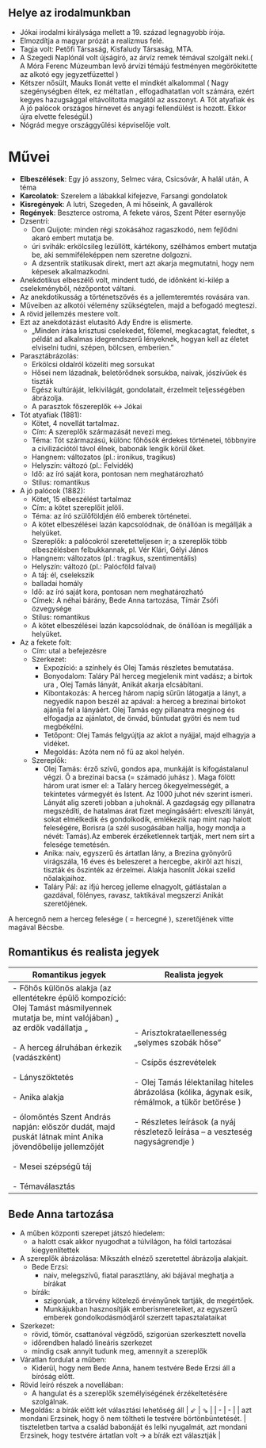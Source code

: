 ## Helye az irodalmunkban
- Jókai irodalmi királysága mellett a 19. század legnagyobb írója.
- Elmozdítja a magyar prózát a realizmus felé.
- Tagja volt: Petőfi Társaság, Kisfaludy Társaság, MTA.
- A Szegedi Naplónál volt újságíró, az árvíz remek témával szolgált neki.( A Móra Ferenc Múzeumban levő árvízi témájú festményen megörökítette az alkotó egy jegyzetfüzettel )
- Kétszer nősült, Mauks Ilonát vette el mindkét alkalommal ( Nagy szegénységben éltek, ez méltatlan , elfogadhatatlan volt számára, ezért kegyes hazugsággal eltávolította magától az asszonyt. A Tót atyafiak és A jó palócok országos hírnevet és anyagi fellendülést is hozott. Ekkor újra elvette feleségül.)
- Nógrád megye országgyűlési képviselője volt.

# Művei
- **Elbeszélések**: Egy jó asszony, Selmec vára, Csicsóvár, A halál után, A téma
- **Karcolatok**: Szerelem a lábakkal kifejezve, Farsangi gondolatok
- **Kisregények**: A lutri, Szegeden, A mi hőseink, A gavallérok
- **Regények**: Beszterce ostroma, A fekete város, Szent Péter esernyője
- Dzsentri:
  - Don Quijote: minden régi szokásához ragaszkodó, nem fejlődni akaró embert mutatja be.
  - úri svihák: erkölcsileg lezüllött, kártékony, szélhámos embert mutatja be, aki semmiféleképpen nem szeretne dolgozni.
  - A dzsentrik statikusak direkt, mert azt akarja megmutatni, hogy nem képesek alkalmazkodni.
- Anekdotikus elbeszélő volt, mindent tudó, de időnként ki-kilép a cselekményből, nézőpontot váltani.
- Az anekdotikusság a történetszövés és a jellemteremtés rovására van.
- Műveiben az alkotói vélemény szükségtelen, majd a befogadó megteszi.
- A rövid jellemzés mestere volt.
- Ezt az anekdotázást elutasító Ady Endre is elismerte.
    - „Minden írása krisztusi cselekedet, fölemel, megkacagtat, feledtet, s példát ad alkalmas idegrendszerű lényeknek, hogyan kell az életet elviselni tudni, szépen, bölcsen, emberien.”
- Parasztábrázolás:
    - Erkölcsi oldalról közelíti meg sorsukat
    - Hősei nem lázadnak, beletörődnek sorsukba, naivak, jószívűek és tiszták
    - Egész kultúráját, lelkivilágát, gondolatait, érzelmeit teljességében ábrázolja.
    - A parasztok főszereplők <-> Jókai
- Tót atyafiak (1881):
    - Kötet, 4 novellát tartalmaz.
    - Cím: A szereplők származását nevezi meg.
    - Téma: Tót származású, különc főhősök érdekes történetei, többnyire a civilizációtól távol élnek, babonák lengik körül őket.
    - Hangnem: változatos (pl.: ironikus, tragikus)
    - Helyszín: változó (pl.: Felvidék)
    - Idő: az író saját kora, pontosan nem meghatározható
    - Stílus: romantikus
- A jó palócok (1882):
    - Kötet, 15 elbeszélést tartalmaz
    - Cím: a kötet szereplőit jelöli.
    - Téma: az író szülőföldjén élő emberek történetei.
    - A kötet elbeszélései lazán kapcsolódnak, de önállóan is megállják a helyüket.
    - Szereplők: a palócokról szeretetteljesen ír; a szereplők több elbeszélésben felbukkannak, pl. Vér Klári, Gélyi János
    - Hangnem: változatos (pl.: tragikus, szentimentális)
    - Helyszín: változó (pl.: Palócföld falvai)
    - A táj: él, cselekszik
    - balladai homály
    - Idő: az író saját kora, pontosan nem meghatározható
    - Címek: A néhai bárány, Bede Anna tartozása, Tímár Zsófi özvegysége
    - Stílus: romantikus
    - A kötet elbeszélései lazán kapcsolódnak, de önállóan is megállják a helyüket.
- Az a fekete folt:
    - Cím: utal a befejezésre
    - Szerkezet:
        - Expozíció: a színhely és Olej Tamás részletes bemutatása.
        - Bonyodalom: Taláry Pál herceg megjelenik mint vadász; a birtok ura , Olej Tamás lányát, Anikát akarja elcsábítani.
        - Kibontakozás: A herceg három napig sűrűn látogatja a lányt, a negyedik napon beszél az apával: a herceg a brezinai birtokot ajánlja fel a lányáért. Olej Tamás egy pillanatra meginog és elfogadja az ajánlatot, de önvád, bűntudat gyötri és nem tud megbékélni.
        - Tetőpont: Olej Tamás felgyújtja az aklot a nyájjal, majd elhagyja a vidéket.
        - Megoldás: Azóta nem nő fű az akol helyén.
    - Szereplők:
        - Olej Tamás: érző szívű, gondos apa, munkáját is kifogástalanul végzi. Ő a brezinai bacsa (= számadó juhász ). Maga fölött három urat ismer el: a Taláry herceg őkegyelmességét, a tekintetes vármegyét és Istent. Az 1000 juhot név szerint ismeri. Lányát alig szereti jobban a juhoknál. A gazdagság egy pillanatra megszédíti, de hatalmas árat fizet megingásáért: elveszíti lányát, sokat elmélkedik és gondolkodik, emlékezik nap mint nap halott feleségére, Borisra (a szél susogásában hallja, hogy mondja a névét: Tamás).Az emberek érzéketlennek tartják, mert nem sírt a felesége temetésén.
        - Anika: naiv, egyszerű és ártatlan lány, a Brezina gyönyörű virágszála, 16 éves és beleszeret a hercegbe, akiről azt hiszi, tiszták és őszinték az érzelmei. Alakja hasonlít Jókai szelíd nőalakjaihoz.
        - Taláry Pál: az ifjú herceg jelleme elnagyolt, gátlástalan a gazdával, fölényes, ravasz, taktikával megszerzi Anikát szeretőjének.

A hercegnő nem a herceg felesége ( = hercegné ), szeretőjének vitte magával Bécsbe.
 
## Romantikus és realista jegyek
| Romantikus jegyek                                                                                                                                                                                                                                                                                                                                                                                                              | Realista jegyek                                                                                                                                                                                                                                                                     |
| ------------------------------------------------------------------------------------------------------------------------------------------------------------------------------------------------------------------------------------------------------------------------------------------------------------------------------------------------------------------------------------------------------------------------------ | ----------------------------------------------------------------------------------------------------------------------------------------------------------------------------------------------------------------------------------------------------------------------------------- |
| - Főhős különös alakja (az ellentétekre épülő kompozíció: Olej Tamást másmilyennek mutatja be, mint valójában) „ az erdők vadállatja „<br>    <br>- A herceg álruhában érkezik (vadászként)<br>    <br>- Lányszöktetés<br>    <br>- Anika alakja<br>    <br>- ólomöntés Szent András napján: először dudát, majd puskát látnak mint Anika jövendőbelije jellemzőjét<br>    <br>- Mesei szépségű táj<br>    <br>- Témaválasztás | - Arisztokrataellenesség „selymes szobák hőse”<br>    <br>- Csípős észrevételek<br>    <br>- Olej Tamás lélektanilag hiteles ábrázolása (kólika, ágynak esik, rémálmok, a tükör betörése )<br>    <br>- Részletes leírások (a nyáj részletező leírása – a veszteség nagyságrendje ) |


## Bede Anna tartozása
- A műben központi szerepet játszó hiedelem:
  - a halott csak akkor nyugodhat a túlvilágon, ha földi tartozásai kiegyenlítettek
- A szereplők ábrázolása: Mikszáth elnéző szeretettel ábrázolja alakjait.
  - Bede Erzsi:
    - naiv, melegszívű, fiatal parasztlány, aki bájával meghatja a bírákat
  - bírák:
    - szigorúak, a törvény kötelező érvényűnek tartják, de megértőek.
    - Munkájukban hasznosítják emberismereteiket, az egyszerű emberek gondolkodásmódjáról szerzett tapasztalataikat
- Szerkezet:
  - rövid, tömör, csattanóval végződő, szigorúan szerkesztett novella
  - időrendben haladó lineáris szerkezet
  - mindig csak annyit tudunk meg, amennyit a szereplők
- Váratlan fordulat a műben:
  - Kiderül, hogy nem Bede Anna, hanem testvére Bede Erzsi áll a bíróság előtt.
- Rövid leíró részek a novellában:
  - A hangulat és a szereplők személyiségének érzékeltetésére szolgálnak.
- Megoldás: a bírák előtt két választási lehetőség áll
  | ⇙ | ⇘ |
  | - | - |
  | azt mondani Erzsinek, hogy ő nem töltheti le testvére börtönbüntetését. | tiszteletben tartva a család babonáját és lelki nyugalmát, azt mondani Erzsinek, hogy testvére ártatlan volt -> a bírák ezt választják |
